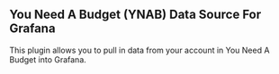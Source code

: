 ## You Need A Budget (YNAB) Data Source For Grafana

This plugin allows you to pull in data from your account in You Need A Budget into Grafana.
